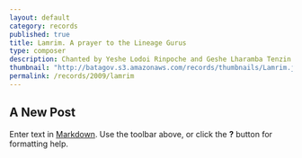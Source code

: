 ```yaml
---
layout: default
category: records
published: true
title: Lamrim. A prayer to the Lineage Gurus
type: composer
description: Chanted by Yeshe Lodoi Rinpoche and Geshe Lharamba Tenzin
thumbnail: "http://batagov.s3.amazonaws.com/records/thumbnails/Lamrim.jpg"
permalink: /records/2009/lamrim
---
```


## A New Post

Enter text in [Markdown](http://daringfireball.net/projects/markdown/). Use the toolbar above, or click the **?** button for formatting help.
